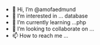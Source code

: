 - 👋 Hi, I’m @amofaedmund
- 👀 I’m interested in ... database
- 🌱 I’m currently learning ...php
- 💞️ I’m looking to collaborate on ...
- 📫 How to reach me ...

<!---
amofaedmund/amofaedmund is a ✨ special ✨ repository because its `README.md` (this file) appears on your GitHub profile.
You can click the Preview link to take a look at your changes.
--->
